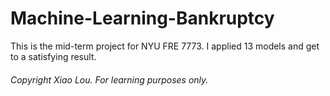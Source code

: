 # Machine-Learning-Bankruptcy
This is the mid-term project for NYU FRE 7773. I applied 13 models and get to a satisfying  result. 

###### Copyright Xiao Lou. For learning purposes only. 
